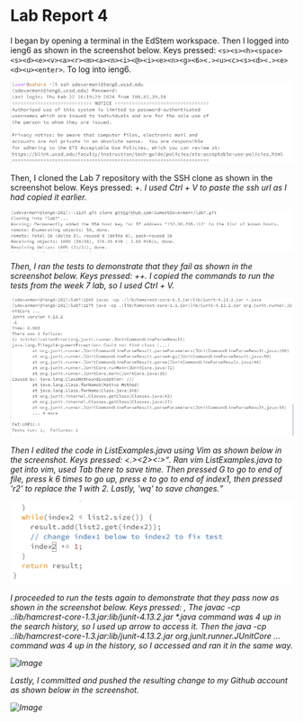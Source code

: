# Lab Report 4

I began by opening a terminal in the EdStem workspace. Then I logged into ieng6 as shown in the screenshot below.
Keys pressed: `<s><s><h><space><s><d><e><v><a><r><m><a><n><i><@><i><e><n><g><6><.><u><c><s><d><.><e><d><u><enter>`. To log into ieng6.

![Image](e1.png)

Then, I cloned the Lab 7 repository with the SSH clone as shown in the screenshot below.
Keys pressed: <g><i><t><space><c><l><o><n><e><space><ctrl>+<v>. I used Ctrl + V to paste the ssh url as I had copied it earlier.

![Image](e2.png)

Then, I ran the tests to demonstrate that they fail as shown in the screenshot below.
Keys pressed: <ctrl>+<v><enter><ctrl>+<v><enter>. I copied the commands to run the tests from the week 7 lab, so I used Ctrl + V.

![Image](e3.png)

Then I edited the code in ListExamples.java using Vim as shown below in the screenshot.
Keys pressed: <v><i><m><space><L><i><tab><.><j><a><v><a><enter><G><k><k><k><k><k><k><e><r><2><:><w><q><enter>. Ran vim ListExamples.java to get into vim, used Tab there to save time. Then pressed G to go to end of file, press k 6 times to go up, press e to go to end of index1, then pressed 'r2' to replace the 1 with 2. Lastly, 'wq' to save changes.

![Image](e4.png)

I proceeded to run the tests again to demonstrate that they pass now as shown in the screenshot below.
Keys pressed: <up><up><up><up><enter>, <up><up><up><up><enter> The javac -cp .:lib/hamcrest-core-1.3.jar:lib/junit-4.13.2.jar *.java command was 4 up in the search history, so I used up arrow to access it. Then the java -cp .:lib/hamcrest-core-1.3.jar:lib/junit-4.13.2.jar org.junit.runner.JUnitCore ... command was 4 up in the history, so I accessed and ran it in the same way.

![Image](e5.png)

Lastly, I committed and pushed the resulting change to my Github account as shown below in the screenshot.

![Image](e6.png)

